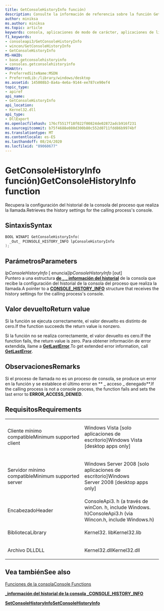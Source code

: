 ```yaml
---
title: GetConsoleHistoryInfo función)
description: Consulte la información de referencia sobre la función GetConsoleHistoryInfo, que recupera la configuración del historial de la consola del proceso de llamada.
author: miniksa
ms.author: miniksa
ms.topic: article
keywords: consola, aplicaciones de modo de carácter, aplicaciones de línea de comandos, aplicaciones de terminal, API de consola
f1_keywords:
- consoleapi3/GetConsoleHistoryInfo
- wincon/GetConsoleHistoryInfo
- GetConsoleHistoryInfo
MS-HAID:
- base.getconsolehistoryinfo
- consoles.getconsolehistoryinfo
MSHAttr:
- PreferredSiteName:MSDN
- PreferredLib:/library/windows/desktop
ms.assetid: 145008b3-8a4a-4e6a-9144-ee787ce90ef4
topic_type:
- apiref
api_name:
- GetConsoleHistoryInfo
api_location:
- Kernel32.dll
api_type:
- DllExport
ms.openlocfilehash: 176cf5517f18f022f00824de02872adcb916f231
ms.sourcegitcommit: b75f4688e080d300b80c552d0711fdd86b9974bf
ms.translationtype: MT
ms.contentlocale: es-ES
ms.lasthandoff: 08/24/2020
ms.locfileid: "89060677"
---
```

# <a name="getconsolehistoryinfo-function"></a><span data-ttu-id="325e2-104">GetConsoleHistoryInfo función)</span><span class="sxs-lookup"><span data-stu-id="325e2-104">GetConsoleHistoryInfo function</span></span>


<span data-ttu-id="325e2-105">Recupera la configuración del historial de la consola del proceso que realiza la llamada.</span><span class="sxs-lookup"><span data-stu-id="325e2-105">Retrieves the history settings for the calling process's console.</span></span>

<a name="syntax"></a><span data-ttu-id="325e2-106">Sintaxis</span><span class="sxs-lookup"><span data-stu-id="325e2-106">Syntax</span></span>
------

```C
BOOL WINAPI GetConsoleHistoryInfo(
  _Out_ PCONSOLE_HISTORY_INFO lpConsoleHistoryInfo
);
```

<a name="parameters"></a><span data-ttu-id="325e2-107">Parámetros</span><span class="sxs-lookup"><span data-stu-id="325e2-107">Parameters</span></span>
----------

<span data-ttu-id="325e2-108">*lpConsoleHistoryInfo* \[ enuncia\]</span><span class="sxs-lookup"><span data-stu-id="325e2-108">*lpConsoleHistoryInfo* \[out\]</span></span>  
<span data-ttu-id="325e2-109">Puntero a una estructura [**de \_ \_ información del historial**](console-history-info.md) de la consola que recibe la configuración del historial de la consola del proceso que realiza la llamada.</span><span class="sxs-lookup"><span data-stu-id="325e2-109">A pointer to a [**CONSOLE\_HISTORY\_INFO**](console-history-info.md) structure that receives the history settings for the calling process's console.</span></span>

<a name="return-value"></a><span data-ttu-id="325e2-110">Valor devuelto</span><span class="sxs-lookup"><span data-stu-id="325e2-110">Return value</span></span>
------------

<span data-ttu-id="325e2-111">Si la función se ejecuta correctamente, el valor devuelto es distinto de cero.</span><span class="sxs-lookup"><span data-stu-id="325e2-111">If the function succeeds the return value is nonzero.</span></span>

<span data-ttu-id="325e2-112">Si la función no se realiza correctamente, el valor devuelto es cero.</span><span class="sxs-lookup"><span data-stu-id="325e2-112">If the function fails, the return value is zero.</span></span> <span data-ttu-id="325e2-113">Para obtener información de error extendida, llame a [**GetLastError**](https://msdn.microsoft.com/library/windows/desktop/ms679360).</span><span class="sxs-lookup"><span data-stu-id="325e2-113">To get extended error information, call [**GetLastError**](https://msdn.microsoft.com/library/windows/desktop/ms679360).</span></span>

<a name="remarks"></a><span data-ttu-id="325e2-114">Observaciones</span><span class="sxs-lookup"><span data-stu-id="325e2-114">Remarks</span></span>
-------

<span data-ttu-id="325e2-115">Si el proceso de llamada no es un proceso de consola, se produce un error en la función y se establece el último error en \*\* \_ acceso \_ denegado\*\*.</span><span class="sxs-lookup"><span data-stu-id="325e2-115">If the calling process is not a console process, the function fails and sets the last error to **ERROR\_ACCESS\_DENIED**.</span></span>

<a name="requirements"></a><span data-ttu-id="325e2-116">Requisitos</span><span class="sxs-lookup"><span data-stu-id="325e2-116">Requirements</span></span>
------------

<table>
<colgroup>
<col width="50%" />
<col width="50%" />
</colgroup>
<tbody>
<tr class="odd">
<td><p><span data-ttu-id="325e2-117">Cliente mínimo compatible</span><span class="sxs-lookup"><span data-stu-id="325e2-117">Minimum supported client</span></span></p></td>
<td><p><span data-ttu-id="325e2-118">Windows Vista [solo aplicaciones de escritorio]</span><span class="sxs-lookup"><span data-stu-id="325e2-118">Windows Vista [desktop apps only]</span></span></p></td>
</tr>
<tr class="even">
<td><p><span data-ttu-id="325e2-119">Servidor mínimo compatible</span><span class="sxs-lookup"><span data-stu-id="325e2-119">Minimum supported server</span></span></p></td>
<td><p><span data-ttu-id="325e2-120">Windows Server 2008 [solo aplicaciones de escritorio]</span><span class="sxs-lookup"><span data-stu-id="325e2-120">Windows Server 2008 [desktop apps only]</span></span></p></td>
</tr>
<tr class="odd">
<td><p><span data-ttu-id="325e2-121">Encabezado</span><span class="sxs-lookup"><span data-stu-id="325e2-121">Header</span></span></p></td>
<td><span data-ttu-id="325e2-122">ConsoleApi3. h (a través de winCon. h, include Windows. h)</span><span class="sxs-lookup"><span data-stu-id="325e2-122">ConsoleApi3.h (via Wincon.h, include Windows.h)</span></span></td>
</tr>
<tr class="even">
<td><p><span data-ttu-id="325e2-123">Biblioteca</span><span class="sxs-lookup"><span data-stu-id="325e2-123">Library</span></span></p></td>
<td><span data-ttu-id="325e2-124">Kernel32. lib</span><span class="sxs-lookup"><span data-stu-id="325e2-124">Kernel32.lib</span></span></td>
</tr>
<tr class="odd">
<td><p><span data-ttu-id="325e2-125">Archivo DLL</span><span class="sxs-lookup"><span data-stu-id="325e2-125">DLL</span></span></p></td>
<td><span data-ttu-id="325e2-126">Kernel32.dll</span><span class="sxs-lookup"><span data-stu-id="325e2-126">Kernel32.dll</span></span></td>
</tr>
<tr class="even">
</tr>
<tr class="odd">
</tr>
<tr class="even">
</tr>
</tbody>
</table>

## <a name="span-idsee_alsospansee-also"></a><span data-ttu-id="325e2-127"><span id="see_also"></span>Vea también</span><span class="sxs-lookup"><span data-stu-id="325e2-127"><span id="see_also"></span>See also</span></span>


[<span data-ttu-id="325e2-128">Funciones de la consola</span><span class="sxs-lookup"><span data-stu-id="325e2-128">Console Functions</span></span>](console-functions.md)

[<span data-ttu-id="325e2-129">**\_información del historial de la consola \_**</span><span class="sxs-lookup"><span data-stu-id="325e2-129">**CONSOLE\_HISTORY\_INFO**</span></span>](console-history-info.md)

[<span data-ttu-id="325e2-130">**SetConsoleHistoryInfo**</span><span class="sxs-lookup"><span data-stu-id="325e2-130">**SetConsoleHistoryInfo**</span></span>](setconsolehistoryinfo.md)

 

 





